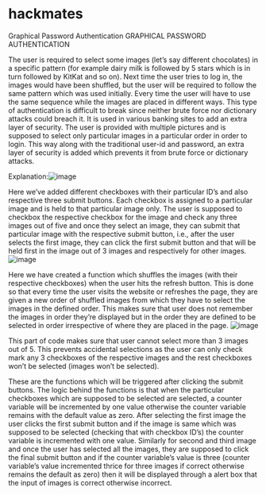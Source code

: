 # hackmates
Graphical Password Authentication
GRAPHICAL PASSWORD AUTHENTICATION

The user is required to select some images (let’s say different chocolates) in a specific pattern (for example dairy milk is followed by 5 stars which is in turn followed by KitKat and so on). Next time the user tries to log in, the images would have been shuffled, but the user will be required to follow the same pattern which was used initially. Every time the user will have to use the same sequence while the images are placed in different ways. This type of authentication is difficult to break since neither brute force nor dictionary attacks could breach it. It is used in various banking sites to add an extra layer of security.
The user is provided with multiple pictures and is supposed to select only particular images in a particular order in order to login. This way along with the traditional user-id and password, an extra layer of security is added which prevents it from brute force or dictionary attacks. 

Explanation:![image](https://user-images.githubusercontent.com/115423168/230960009-461b974a-60bc-4b43-abb7-4f137a257d31.png)

  

Here we’ve added different checkboxes with their particular ID’s and also respective three submit buttons. Each checkbox is assigned to a particular image and is held to that particular image only.
The user is supposed to checkbox the respective checkbox for the image and check any three images out of five and once they select an image, they can submit that particular image with the respective submit button, i.e., after the user selects the first image, they can click the first submit button and that will be held first in the image out of 3 images and respectively for other images. 
![image](https://user-images.githubusercontent.com/115423168/230960059-446e7864-4a8e-4ab6-aa98-5557d3986748.png)

 

Here we have created a function which shuffles the images (with their respective checkboxes) when the user hits the refresh button. This is done so that every time the user visits the website or refreshes the page, they are given a new order of shuffled images from which they have to select the images in the defined order. This makes sure that user does not remember the images in order they’re displayed but in the order they are defined to be selected in order irrespective of where they are placed in the page.
![image](https://user-images.githubusercontent.com/115423168/230960086-0d7d60e5-1e04-455f-b307-251294813844.png)


 

This part of code makes sure that user cannot select more than 3 images out of 5. This prevents accidental selections as the user can only check mark any 3 checkboxes of the respective images and the rest checkboxes won’t be selected (images won’t be selected).
 

These are the functions which will be triggered after clicking the submit buttons. The logic behind the functions is that when the particular checkboxes which are supposed to be selected are selected, a counter variable will be incremented by one value otherwise the counter variable remains with the default value as zero. After selecting the first image the user clicks the first submit button and if the image is same which was supposed to be selected (checking that with checkbox ID’s) the counter variable is incremented with one value. Similarly for second and third image and once the user has selected all the images, they are supposed to click the final submit button and if the counter variable’s value is three (counter variable’s value incremented thrice for three images if correct otherwise remains the default as zero) then it will be displayed through a alert box that the input of images is correct otherwise incorrect.
